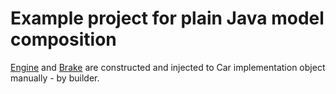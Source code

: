 # Example project for plain Java model composition
[Engine](../ioc-example-model/src/main/java/com/gooddata/iocintroduction/model/Engine.java) and [Brake](../ioc-example-model/src/main/java/com/gooddata/iocintroduction/model/Brake.java) are constructed and injected to Car implementation object manually - by builder.